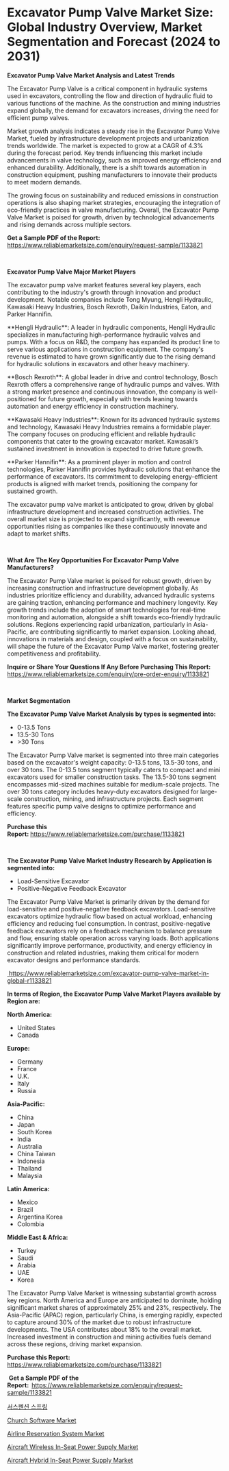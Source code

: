 <p><h1>Excavator Pump Valve Market Size: Global Industry Overview, Market Segmentation and Forecast (2024 to 2031)</h1></p><p><strong>Excavator Pump Valve Market Analysis and Latest Trends</strong></p>
<p><p>The Excavator Pump Valve is a critical component in hydraulic systems used in excavators, controlling the flow and direction of hydraulic fluid to various functions of the machine. As the construction and mining industries expand globally, the demand for excavators increases, driving the need for efficient pump valves. </p><p>Market growth analysis indicates a steady rise in the Excavator Pump Valve Market, fueled by infrastructure development projects and urbanization trends worldwide. The market is expected to grow at a CAGR of 4.3% during the forecast period. Key trends influencing this market include advancements in valve technology, such as improved energy efficiency and enhanced durability. Additionally, there is a shift towards automation in construction equipment, pushing manufacturers to innovate their products to meet modern demands. </p><p>The growing focus on sustainability and reduced emissions in construction operations is also shaping market strategies, encouraging the integration of eco-friendly practices in valve manufacturing. Overall, the Excavator Pump Valve Market is poised for growth, driven by technological advancements and rising demands across multiple sectors.</p></p>
<p><strong>Get a Sample PDF of the Report:&nbsp;</strong> <a href="https://www.reliablemarketsize.com/enquiry/request-sample/1133821?utm_campaign=1125&utm_medium=2&utm_source=Github&utm_content=ia&utm_term=08102024&utm_id=excavator-pump-valve">https://www.reliablemarketsize.com/enquiry/request-sample/1133821</a></p>
<p>&nbsp;</p>
<p><strong>Excavator Pump Valve Major Market Players</strong></p>
<p><p>The excavator pump valve market features several key players, each contributing to the industry's growth through innovation and product development. Notable companies include Tong Myung, Hengli Hydraulic, Kawasaki Heavy Industries, Bosch Rexroth, Daikin Industries, Eaton, and Parker Hannifin.</p><p>**Hengli Hydraulic**: A leader in hydraulic components, Hengli Hydraulic specializes in manufacturing high-performance hydraulic valves and pumps. With a focus on R&D, the company has expanded its product line to serve various applications in construction equipment. The company's revenue is estimated to have grown significantly due to the rising demand for hydraulic solutions in excavators and other heavy machinery.</p><p>**Bosch Rexroth**: A global leader in drive and control technology, Bosch Rexroth offers a comprehensive range of hydraulic pumps and valves. With a strong market presence and continuous innovation, the company is well-positioned for future growth, especially with trends leaning towards automation and energy efficiency in construction machinery.</p><p>**Kawasaki Heavy Industries**: Known for its advanced hydraulic systems and technology, Kawasaki Heavy Industries remains a formidable player. The company focuses on producing efficient and reliable hydraulic components that cater to the growing excavator market. Kawasaki’s sustained investment in innovation is expected to drive future growth.</p><p>**Parker Hannifin**: As a prominent player in motion and control technologies, Parker Hannifin provides hydraulic solutions that enhance the performance of excavators. Its commitment to developing energy-efficient products is aligned with market trends, positioning the company for sustained growth.</p><p>The excavator pump valve market is anticipated to grow, driven by global infrastructure development and increased construction activities. The overall market size is projected to expand significantly, with revenue opportunities rising as companies like these continuously innovate and adapt to market shifts.</p></p>
<p>&nbsp;</p>
<p><strong>What Are The Key Opportunities For Excavator Pump Valve Manufacturers?</strong></p>
<p><p>The Excavator Pump Valve market is poised for robust growth, driven by increasing construction and infrastructure development globally. As industries prioritize efficiency and durability, advanced hydraulic systems are gaining traction, enhancing performance and machinery longevity. Key growth trends include the adoption of smart technologies for real-time monitoring and automation, alongside a shift towards eco-friendly hydraulic solutions. Regions experiencing rapid urbanization, particularly in Asia-Pacific, are contributing significantly to market expansion. Looking ahead, innovations in materials and design, coupled with a focus on sustainability, will shape the future of the Excavator Pump Valve market, fostering greater competitiveness and profitability.</p></p>
<p><strong>Inquire or Share Your Questions If Any Before Purchasing This Report:</strong> <a href="https://www.reliablemarketsize.com/enquiry/pre-order-enquiry/1133821?utm_campaign=1125&utm_medium=2&utm_source=Github&utm_content=ia&utm_term=08102024&utm_id=excavator-pump-valve">https://www.reliablemarketsize.com/enquiry/pre-order-enquiry/1133821</a></p>
<p>&nbsp;</p>
<p><strong>Market Segmentation</strong></p>
<p><strong>The Excavator Pump Valve Market Analysis by types is segmented into:</strong></p>
<p><ul><li>0-13.5 Tons</li><li>13.5-30 Tons</li><li>>30 Tons</li></ul></p>
<p><p>The Excavator Pump Valve market is segmented into three main categories based on the excavator's weight capacity: 0-13.5 tons, 13.5-30 tons, and over 30 tons. The 0-13.5 tons segment typically caters to compact and mini excavators used for smaller construction tasks. The 13.5-30 tons segment encompasses mid-sized machines suitable for medium-scale projects. The over 30 tons category includes heavy-duty excavators designed for large-scale construction, mining, and infrastructure projects. Each segment features specific pump valve designs to optimize performance and efficiency.</p></p>
<p><strong>Purchase this Report:&nbsp;</strong><a href="https://www.reliablemarketsize.com/purchase/1133821?utm_campaign=1125&utm_medium=2&utm_source=Github&utm_content=ia&utm_term=08102024&utm_id=excavator-pump-valve">https://www.reliablemarketsize.com/purchase/1133821</a></p>
<p>&nbsp;</p>
<p><strong>The Excavator Pump Valve Market Industry Research by Application is segmented into:</strong></p>
<p><ul><li>Load-Sensitive Excavator</li><li>Positive-Negative Feedback Excavator</li></ul></p>
<p><p>The Excavator Pump Valve Market is primarily driven by the demand for load-sensitive and positive-negative feedback excavators. Load-sensitive excavators optimize hydraulic flow based on actual workload, enhancing efficiency and reducing fuel consumption. In contrast, positive-negative feedback excavators rely on a feedback mechanism to balance pressure and flow, ensuring stable operation across varying loads. Both applications significantly improve performance, productivity, and energy efficiency in construction and related industries, making them critical for modern excavator designs and performance standards.</p></p>
<p><a href="https://www.reliablemarketsize.com/excavator-pump-valve-market-in-global-r1133821?utm_campaign=1125&utm_medium=2&utm_source=Github&utm_content=ia&utm_term=08102024&utm_id=excavator-pump-valve">&nbsp;https://www.reliablemarketsize.com/excavator-pump-valve-market-in-global-r1133821</a></p>
<p><strong>In terms of Region, the Excavator Pump Valve Market Players available by Region are:</strong></p>
<p>
    <p> <strong> North America: </strong>
        <ul>
            <li>United States</li>
            <li>Canada</li>
        </ul>
        </p> 
    <p> <strong> Europe: </strong>
        <ul>
            <li>Germany</li>
            <li>France</li>
            <li>U.K.</li>
            <li>Italy</li>
            <li>Russia</li>
        </ul>
        </p> 
    <p> <strong> Asia-Pacific: </strong>
        <ul>
            <li>China</li>
            <li>Japan</li>
            <li>South Korea</li>
            <li>India</li>
            <li>Australia</li>
            <li>China Taiwan</li>
            <li>Indonesia</li>
            <li>Thailand</li>
            <li>Malaysia</li>
        </ul>
        </p> 
    <p> <strong> Latin America: </strong>
        <ul>
            <li>Mexico</li>
            <li>Brazil</li>
            <li>Argentina Korea</li>
            <li>Colombia</li>
        </ul>
        </p> 
    <p> <strong> Middle East & Africa: </strong>
        <ul>
            <li>Turkey</li>
            <li>Saudi</li>
            <li>Arabia</li>
            <li>UAE</li>
            <li>Korea</li>
        </ul>
    </p>
    </p>
<p><p>The Excavator Pump Valve Market is witnessing substantial growth across key regions. North America and Europe are anticipated to dominate, holding significant market shares of approximately 25% and 23%, respectively. The Asia-Pacific (APAC) region, particularly China, is emerging rapidly, expected to capture around 30% of the market due to robust infrastructure developments. The USA contributes about 18% to the overall market. Increased investment in construction and mining activities fuels demand across these regions, driving market expansion.</p></p>
<p><strong>Purchase this Report: </strong><a href="https://www.reliablemarketsize.com/purchase/1133821?utm_campaign=1125&utm_medium=2&utm_source=Github&utm_content=ia&utm_term=08102024&utm_id=excavator-pump-valve">https://www.reliablemarketsize.com/purchase/1133821</a></p>
<p>&nbsp;<strong>Get a Sample PDF of the Report:&nbsp;&nbsp;</strong><a href="https://www.reliablemarketsize.com/enquiry/request-sample/1133821?utm_campaign=1125&utm_medium=2&utm_source=Github&utm_content=ia&utm_term=08102024&utm_id=excavator-pump-valve">https://www.reliablemarketsize.com/enquiry/request-sample/1133821</a></p>
<p><strong></strong></p>
<p><p><a href="https://github.com/laholand/Market-Research-Report-List-6/blob/main/732649017173.md?utm_campaign=1125&utm_medium=2&utm_source=Github&utm_content=ia&utm_term=08102024&utm_id=excavator-pump-valve">서스펜션 스프링</a></p><p><a href="https://www.linkedin.com/pulse/opportunities-challenges-church-software-market-strategic-j3tbe?utm_campaign=1125&utm_medium=2&utm_source=Github&utm_content=ia&utm_term=08102024&utm_id=excavator-pump-valve">Church Software Market</a></p><p><a href="https://www.linkedin.com/pulse/airline-reservation-system-market-trends-strategic-insights-osroe?utm_campaign=1125&utm_medium=2&utm_source=Github&utm_content=ia&utm_term=08102024&utm_id=excavator-pump-valve">Airline Reservation System Market</a></p><p><a href="https://issuu.com/reportprime-2/docs/aircraft-wireless-in-seat-power-sup_fa6d09d9c1998c?utm_campaign=1125&utm_medium=2&utm_source=Github&utm_content=ia&utm_term=08102024&utm_id=excavator-pump-valve">Aircraft Wireless In-Seat Power Supply Market</a></p><p><a href="https://issuu.com/reportprime-2/docs/aircraft-hybrid-in-seat-power-suppl_89434e17ac5bc7?utm_campaign=1125&utm_medium=2&utm_source=Github&utm_content=ia&utm_term=08102024&utm_id=excavator-pump-valve">Aircraft Hybrid In-Seat Power Supply Market</a></p></p>